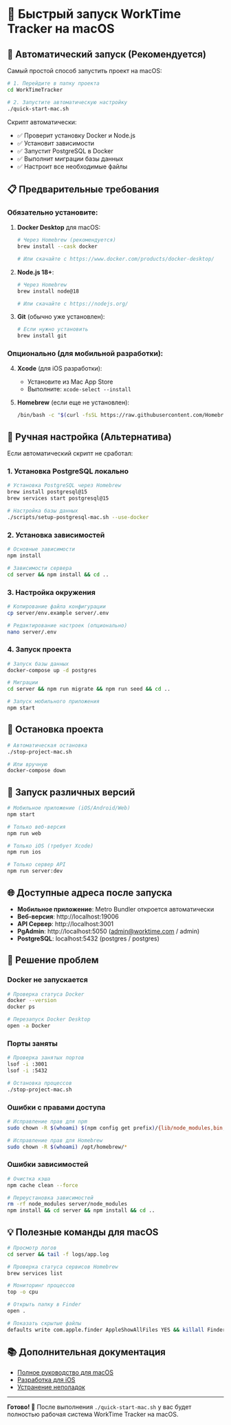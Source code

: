# 🍎 Быстрый запуск WorkTime Tracker на macOS

## 🚀 Автоматический запуск (Рекомендуется)

Самый простой способ запустить проект на macOS:

```bash
# 1. Перейдите в папку проекта
cd WorkTimeTracker

# 2. Запустите автоматическую настройку
./quick-start-mac.sh
```

Скрипт автоматически:
- ✅ Проверит установку Docker и Node.js
- ✅ Установит зависимости
- ✅ Запустит PostgreSQL в Docker
- ✅ Выполнит миграции базы данных
- ✅ Настроит все необходимые файлы

## 📋 Предварительные требования

### Обязательно установите:

1. **Docker Desktop** для macOS:
   ```bash
   # Через Homebrew (рекомендуется)
   brew install --cask docker
   
   # Или скачайте с https://www.docker.com/products/docker-desktop/
   ```

2. **Node.js 18+**:
   ```bash
   # Через Homebrew
   brew install node@18
   
   # Или скачайте с https://nodejs.org/
   ```

3. **Git** (обычно уже установлен):
   ```bash
   # Если нужно установить
   brew install git
   ```

### Опционально (для мобильной разработки):

4. **Xcode** (для iOS разработки):
   - Установите из Mac App Store
   - Выполните: `xcode-select --install`

5. **Homebrew** (если еще не установлен):
   ```bash
   /bin/bash -c "$(curl -fsSL https://raw.githubusercontent.com/Homebrew/install/HEAD/install.sh)"
   ```

## 🔧 Ручная настройка (Альтернатива)

Если автоматический скрипт не сработал:

### 1. Установка PostgreSQL локально

```bash
# Установка PostgreSQL через Homebrew
brew install postgresql@15
brew services start postgresql@15

# Настройка базы данных
./scripts/setup-postgresql-mac.sh --use-docker
```

### 2. Установка зависимостей

```bash
# Основные зависимости
npm install

# Зависимости сервера
cd server && npm install && cd ..
```

### 3. Настройка окружения

```bash
# Копирование файла конфигурации
cp server/env.example server/.env

# Редактирование настроек (опционально)
nano server/.env
```

### 4. Запуск проекта

```bash
# Запуск базы данных
docker-compose up -d postgres

# Миграции
cd server && npm run migrate && npm run seed && cd ..

# Запуск мобильного приложения
npm start
```

## 🛑 Остановка проекта

```bash
# Автоматическая остановка
./stop-project-mac.sh

# Или вручную
docker-compose down
```

## 📱 Запуск различных версий

```bash
# Мобильное приложение (iOS/Android/Web)
npm start

# Только веб-версия
npm run web

# Только iOS (требует Xcode)
npm run ios

# Только сервер API
npm run server:dev
```

## 🌐 Доступные адреса после запуска

- **Мобильное приложение**: Metro Bundler откроется автоматически
- **Веб-версия**: http://localhost:19006
- **API Сервер**: http://localhost:3001
- **PgAdmin**: http://localhost:5050 (admin@worktime.com / admin)
- **PostgreSQL**: localhost:5432 (postgres / postgres)

## 🚨 Решение проблем

### Docker не запускается
```bash
# Проверка статуса Docker
docker --version
docker ps

# Перезапуск Docker Desktop
open -a Docker
```

### Порты заняты
```bash
# Проверка занятых портов
lsof -i :3001
lsof -i :5432

# Остановка процессов
./stop-project-mac.sh
```

### Ошибки с правами доступа
```bash
# Исправление прав для npm
sudo chown -R $(whoami) $(npm config get prefix)/{lib/node_modules,bin,share}

# Исправление прав для Homebrew
sudo chown -R $(whoami) /opt/homebrew/*
```

### Ошибки зависимостей
```bash
# Очистка кэша
npm cache clean --force

# Переустановка зависимостей
rm -rf node_modules server/node_modules
npm install && cd server && npm install && cd ..
```

## 💡 Полезные команды для macOS

```bash
# Просмотр логов
cd server && tail -f logs/app.log

# Проверка статуса сервисов Homebrew
brew services list

# Мониторинг процессов
top -o cpu

# Открыть папку в Finder
open .

# Показать скрытые файлы
defaults write com.apple.finder AppleShowAllFiles YES && killall Finder
```

## 📚 Дополнительная документация

- [Полное руководство для macOS](SETUP_GUIDE_MAC.md)
- [Разработка для iOS](SETUP_GUIDE_MAC.md#особенности-разработки-для-ios)
- [Устранение неполадок](SETUP_GUIDE_MAC.md#устранение-неполадок)

---

**Готово! 🎉** После выполнения `./quick-start-mac.sh` у вас будет полностью рабочая система WorkTime Tracker на macOS. 